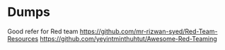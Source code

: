 # Dumps
Good refer for Red team
https://github.com/mr-rizwan-syed/Red-Team-Resources
https://github.com/yeyintminthuhtut/Awesome-Red-Teaming

